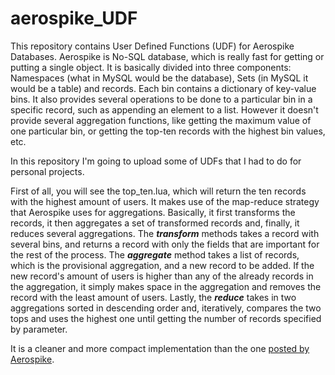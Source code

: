 # aerospike_UDF
This repository contains User Defined Functions (UDF) for Aerospike Databases. Aerospike is No-SQL database, which is really fast for getting or putting a single object.
It is basically divided into three components: Namespaces (what in MySQL would be the database), Sets (in MySQL it would be a table) and records. Each bin contains a dictionary of key-value bins. It also provides several operations to be done to a particular bin in a specific record, such as appending an element to a list.
However it doesn't provide several aggregation functions, like getting the maximum value of one particular bin, or getting the top-ten records with the highest bin values, etc.

In this repository I'm going to upload some of UDFs that I had to do for personal projects.

First of all, you will see the top_ten.lua, which will return the ten records with the highest amount of users. It makes use of the map-reduce strategy that Aerospike uses for aggregations. Basically, it first transforms the records, it then aggregates a set of transformed records and, finally, it reduces several aggregations. The ***transform*** methods takes a record with several bins, and returns a record with only the fields that are important for the rest of the process. The ***aggregate*** method takes a list of records, which is the provisional aggregation, and a new record to be added. If the new record's amount of users is higher than any of the already records in the aggregation, it simply makes space in the aggregation and removes the record with the least amount of users. Lastly, the ***reduce*** takes in two aggregations sorted in descending order and, iteratively, compares the two tops and uses the highest one until getting the number of records specified by parameter. 

It is a cleaner and more compact implementation than the one [posted by Aerospike](http://www.aerospike.com/blog/top-10-aerospike-aggregations/).
